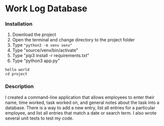 # Work Log Database

### Installation

1. Download the project
2. Open the terminal and change directory to the project folder
3. Type <code>"python3 -m venv venv"</code>
4. Type "source/venv/bin/activate"
5. Type "pip3 install -r requirements.txt"
6. Type "python3 app.py"

```
hello world
cd project
```

### Description

I created a command-line application that allows employees to enter their name, time worked, task worked on, and general notes about the task into a database. There is a way to add a new entry, list all entries for a particular employee, and list all entries that match a date or search term. I also wrote several unit tests to test my code.
